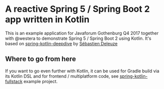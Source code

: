 # A reactive Spring 5 / Spring Boot 2 app written in Kotlin

This is an example application for Javaforum Gothenburg Q4 2017 together with @westera to demonstrate Spring 5 / Spring Boot 2 using Kotlin. It's based on [spring-kotlin-deepdive](https://github.com/sdeleuze/spring-kotlin-deepdive) by [Sébastien Deleuze](https://github.com/sdeleuze/)

## Where to go from here

If you want to go even further with Kotlin, it can be used for Gradle build via its Kotlin
DSL and for frontend / multiplatform code, see [spring-kotlin-fullstack](https://github.com/sdeleuze/spring-kotlin-fullstack)
example project.

